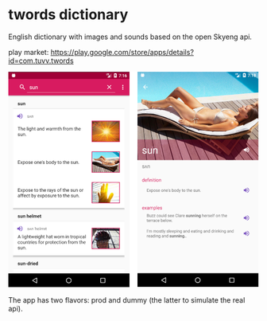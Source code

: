 # twords dictionary
English dictionary with images and sounds based on the open Skyeng api.

play market: https://play.google.com/store/apps/details?id=com.tuvv.twords

![img](docs/screens/compound_screenshot.png)

The app has two flavors: prod and dummy (the latter to simulate the real api).
